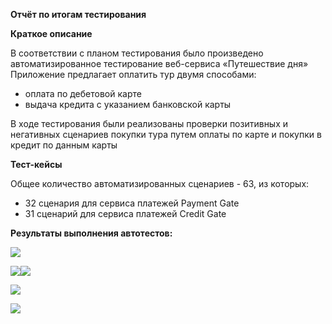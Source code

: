 **Отчёт по итогам тестирования**

**Краткое описание**

В соответствии с планом тестирования было произведено автоматизированное тестирование веб-сервиса «Путешествие дня»
Приложение предлагает оплатить тур двумя способами:

- оплата по дебетовой карте
- выдача кредита с указанием банковской карты

В ходе тестирования были реализованы проверки позитивных и негативных сценариев покупки тура путем оплаты по карте и покупки в кредит по данным карты

**Тест-кейсы**

Общее количество автоматизированных сценариев - 63,
из которых:

* 32 сценария для сервиса платежей Payment Gate
* 31 сценарий для сервиса платежей Credit Gate

**Результаты выполнения автотестов:**


![](Aspose.Words.c2a20aaf-287f-4dd3-a799-0857df8231ee.001.jpeg)

![](Aspose.Words.c2a20aaf-287f-4dd3-a799-0857df8231ee.002.jpeg)![](Aspose.Words.c2a20aaf-287f-4dd3-a799-0857df8231ee.003.jpeg)

![](Aspose.Words.c2a20aaf-287f-4dd3-a799-0857df8231ee.004.jpeg)

![](Aspose.Words.c2a20aaf-287f-4dd3-a799-0857df8231ee.005.jpeg)
